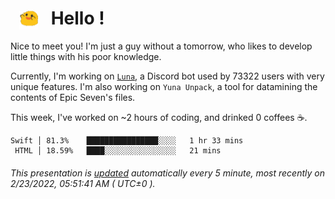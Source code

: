 <h1>   <img src="./spoink.gif" style="vertical-align:middle;" width="30px">   Hello ! </h1>

Nice to meet you! I'm just a guy without a tomorrow, who likes to develop little things with his poor knowledge.

Currently, I'm working on <a href='https://github.com/Asgarrrr/Luna'>`Luna`</a>, a Discord bot used by 73322 users with very unique features. I'm also working on `Yuna Unpack`, a tool for datamining the contents of Epic Seven's files.

This week, I've worked on ~2 hours of coding, and drinked 0 coffees ☕.

```
Swift │ 81.3%    ████████████████░░░░   1 hr 33 mins
 HTML │ 18.59%   ████░░░░░░░░░░░░░░░░   21 mins
```

###### This presentation is [updated](https://github.com/Asgarrrr) automatically every 5 minute, most recently on 2/23/2022, 05:51:41 AM ( UTC±0 ).